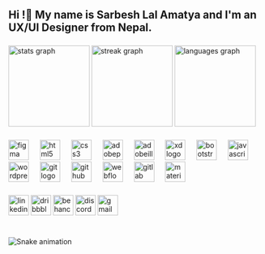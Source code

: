 <h2 align="left">Hi !👋 My name is Sarbesh Lal Amatya and I'm an UX/UI Designer from Nepal.</h2>

###

<div align="left">
  <img src="https://github-readme-stats.vercel.app/api?username=Sarbesh10&hide_title=true&hide_rank=true&show_icons=true&include_all_commits=true&count_private=true&disable_animations=false&theme=dark&locale=en&hide_border=true" height="160" alt="stats graph"  />
  <img src="https://streak-stats.demolab.com?user=Sarbesh10&locale=en&mode=weekly&theme=dark&hide_border=true&border_radius=5&date_format=M%20j%5B,%20Y%5D" height="160" alt="streak graph"  />
  <img src="https://github-readme-stats.vercel.app/api/top-langs?username=Sarbesh10&locale=en&hide_title=false&layout=compact&card_width=320&langs_count=6&theme=dark&hide_border=true" height="160" alt="languages graph"  />
</div>

###

<div align="left">
  <img src="https://skillicons.dev/icons?i=figma" height="40" alt="figma logo"  />
  <img width="14" />
  <img src="https://skillicons.dev/icons?i=html" height="40" alt="html5 logo"  />
  <img width="14" />
  <img src="https://skillicons.dev/icons?i=css" height="40" alt="css3 logo"  />
  <img width="14" />
  <img src="https://skillicons.dev/icons?i=ps" height="40" alt="adobephotoshop logo"  />
  <img width="14" />
  <img src="https://skillicons.dev/icons?i=ai" height="40" alt="adobeillustrator logo"  />
  <img width="14" />
  <img src="https://skillicons.dev/icons?i=xd" height="40" alt="xd logo"  />
  <img width="14" />
  <img src="https://skillicons.dev/icons?i=bootstrap" height="40" alt="bootstrap logo"  />
  <img width="14" />
  <img src="https://cdn.jsdelivr.net/gh/devicons/devicon/icons/javascript/javascript-original.svg" height="40" alt="javascript logo"  />
  <img width="14" />
  <img src="https://skillicons.dev/icons?i=wordpress" height="40" alt="wordpress logo"  />
  <img width="14" />
  <img src="https://skillicons.dev/icons?i=git" height="40" alt="git logo"  />
  <img width="14" />
  <img src="https://skillicons.dev/icons?i=github" height="40" alt="github logo"  />
  <img width="14" />
  <img src="https://skillicons.dev/icons?i=webflow" height="40" alt="webflow logo"  />
  <img width="14" />
  <img src="https://skillicons.dev/icons?i=gitlab" height="40" alt="gitlab logo"  />
  <img width="14" />
  <img src="https://skillicons.dev/icons?i=materialui" height="40" alt="materialui logo"  />
  <img width="14" />
</div>

###

<div align="left">
  <img src="https://img.shields.io/static/v1?message=LinkedIn&logo=linkedin&label=&color=0077B5&logoColor=white&labelColor=&style=for-the-badge" height="40" alt="linkedin logo"  />
  <img src="https://img.shields.io/static/v1?message=Dribbble&logo=dribbble&label=&color=EA4C89&logoColor=white&labelColor=&style=for-the-badge" height="40" alt="dribbble logo"  />
  <img src="https://img.shields.io/static/v1?message=Behance&logo=behance&label=&color=1769ff&logoColor=white&labelColor=&style=for-the-badge" height="40" alt="behance logo"  />
  <img src="https://img.shields.io/static/v1?message=Discord&logo=discord&label=&color=7289DA&logoColor=white&labelColor=&style=for-the-badge" height="40" alt="discord logo"  />
  <img src="https://img.shields.io/static/v1?message=Gmail&logo=gmail&label=&color=D14836&logoColor=white&labelColor=&style=for-the-badge" height="40" alt="gmail logo"  />
</div>

###

<br clear="both">

<img src="https://raw.githubusercontent.com/Sarbesh10/Sarbesh10/output/snake.svg" alt="Snake animation" />

###
